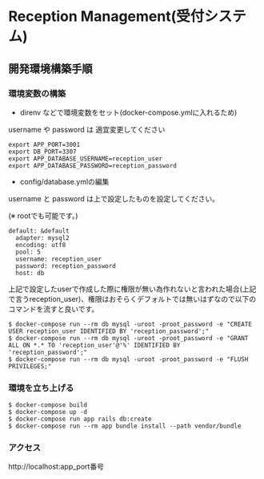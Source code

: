 # Reception Management(受付システム)

## 開発環境構築手順

### 環境変数の構築

- direnv などで環境変数をセット(docker-compose.ymlに入れるため)

username や password は 適宜変更してください

```
export APP_PORT=3001
export DB_PORT=3307
export APP_DATABASE_USERNAME=reception_user
export APP_DATABASE_PASSWORD=reception_password
```

- config/database.ymlの編集

username と password は上で設定したものを設定してください。

(※ rootでも可能です。)

```
default: &default
  adapter: mysql2
  encoding: utf8
  pool: 5
  username: reception_user
  password: reception_password
  host: db
```

上記で設定したuserで作成した際に権限が無い為作れないと言われた場合(上記で言うreception_user)、権限はおそらくデフォルトでは無いはずなので以下のコマンドを流すと良いです。

```
$ docker-compose run --rm db mysql -uroot -proot_password -e "CREATE USER reception_user IDENTIFIED BY 'reception_password';"
$ docker-compose run --rm db mysql -uroot -proot_password -e "GRANT ALL ON *.* TO 'reception_user'@'%' IDENTIFIED BY 'reception_password';"
$ docker-compose run --rm db mysql -uroot -proot_password -e "FLUSH PRIVILEGES;"
```

### 環境を立ち上げる

```
$ docker-compose build
$ docker-compose up -d
$ docker-compose run app rails db:create
$ docker-compose run --rm app bundle install --path vendor/bundle
```

### アクセス

http://localhost:app_port番号
